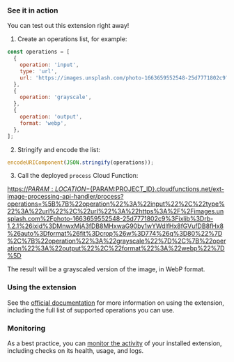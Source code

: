 ### See it in action

You can test out this extension right away!

1. Create an operations list, for example:

```js
const operations = [
  {
    operation: 'input',
    type: 'url',
    url: 'https://images.unsplash.com/photo-1663659552548-25d7771802c9?ixlib=rb-1.2.1&ixid=MnwxMjA3fDB8MHxwaG90by1wYWdlfHx8fGVufDB8fHx8&auto=format&fit=crop&w=774&q=80',
  },
  {
    operation: 'grayscale',
  },
  {
    operation: 'output',
    format: 'webp',
  },
];
```

2. Stringify and encode the list:

```js
encodeURIComponent(JSON.stringify(operations));
```

3. Call the deployed `process` Cloud Function:

[https://${PARAM:LOCATION}-${PARAM:PROJECT_ID}.cloudfunctions.net/ext-image-processing-api-handler/process?operations=%5B%7B%22operation%22%3A%22input%22%2C%22type%22%3A%22url%22%2C%22url%22%3A%22https%3A%2F%2Fimages.unsplash.com%2Fphoto-1663659552548-25d7771802c9%3Fixlib%3Drb-1.2.1%26ixid%3DMnwxMjA3fDB8MHxwaG90by1wYWdlfHx8fGVufDB8fHx8%26auto%3Dformat%26fit%3Dcrop%26w%3D774%26q%3D80%22%7D%2C%7B%22operation%22%3A%22grayscale%22%7D%2C%7B%22operation%22%3A%22output%22%2C%22format%22%3A%22webp%22%7D%5D](https://${PARAM:LOCATION}-${PARAM:PROJECT_ID}.cloudfunctions.net/ext-image-processing-api-handler/process?operations=%5B%7B%22operation%22%3A%22input%22%2C%22type%22%3A%22url%22%2C%22url%22%3A%22https%3A%2F%2Fimages.unsplash.com%2Fphoto-1663659552548-25d7771802c9%3Fixlib%3Drb-1.2.1%26ixid%3DMnwxMjA3fDB8MHxwaG90by1wYWdlfHx8fGVufDB8fHx8%26auto%3Dformat%26fit%3Dcrop%26w%3D774%26q%3D80%22%7D%2C%7B%22operation%22%3A%22grayscale%22%7D%2C%7B%22operation%22%3A%22output%22%2C%22format%22%3A%22webp%22%7D%5D)

The result will be a grayscaled version of the image, in WebP format.

### Using the extension

See the [official documentation](https://extensions.invertase.dev/image-processing-api) for more information on using the extension, including the full list of supported operations you can use.

### Monitoring

As a best practice, you can [monitor the activity](https://firebase.google.com/docs/extensions/manage-installed-extensions#monitor) of your installed extension, including checks on its health, usage, and logs.
